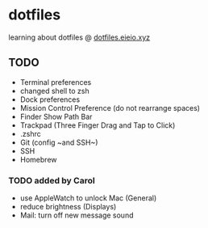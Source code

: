 # dotfiles

learning about dotfiles @ [dotfiles.eieio.xyz](http://dotfiles.eieio.xyz)

## TODO
- Terminal preferences
- changed shell to zsh
- Dock preferences
- Mission Control Preference (do not rearrange spaces)
- Finder Show Path Bar
- Trackpad (Three Finger Drag and Tap to Click)
- .zshrc
- Git (config ~and SSH~)
- SSH
- Homebrew

### TODO added by Carol
- use AppleWatch to unlock Mac (General)
- reduce brightness (Displays)
- Mail: turn off new message sound
